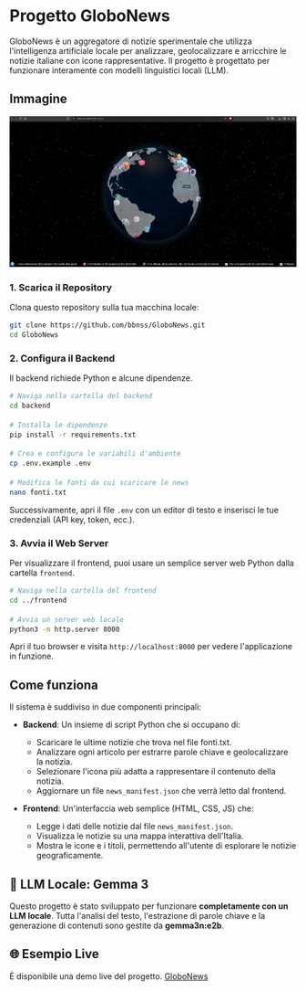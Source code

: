 # Progetto GloboNews 

GloboNews è un aggregatore di notizie sperimentale che utilizza l'intelligenza artificiale locale per analizzare, geolocalizzare e arricchire le notizie italiane con icone rappresentative. Il progetto è progettato per funzionare interamente con modelli linguistici locali (LLM).

## Immagine
<img src="public/GloboNews.png" alt="Descrizione dell'immagine" style="max-width: 100%; height: auto;"> 


### 1. Scarica il Repository

Clona questo repository sulla tua macchina locale:

```bash
git clone https://github.com/bbnss/GloboNews.git
cd GloboNews
```

### 2. Configura il Backend

Il backend richiede Python e alcune dipendenze.

```bash
# Naviga nella cartella del backend
cd backend

# Installa le dipendenze
pip install -r requirements.txt

# Crea e configura le variabili d'ambiente
cp .env.example .env

# Modifica le fonti da cui scaricare le news
nano fonti.txt
```

Successivamente, apri il file `.env` con un editor di testo e inserisci le tue credenziali (API key, token, ecc.).

### 3. Avvia il Web Server

Per visualizzare il frontend, puoi usare un semplice server web Python dalla cartella `frontend`.

```bash
# Naviga nella cartella del frontend
cd ../frontend

# Avvia un server web locale
python3 -m http.server 8000
```

Apri il tuo browser e visita `http://localhost:8000` per vedere l'applicazione in funzione.

## Come funziona

Il sistema è suddiviso in due componenti principali:

*   **Backend**: Un insieme di script Python che si occupano di:
    *   Scaricare le ultime notizie che trova nel file fonti.txt.
    *   Analizzare ogni articolo per estrarre parole chiave e geolocalizzare la notizia.
    *   Selezionare l'icona più adatta a rappresentare il contenuto della notizia.
    *   Aggiornare un file `news_manifest.json` che verrà letto dal frontend.

*   **Frontend**: Un'interfaccia web semplice (HTML, CSS, JS) che:
    *   Legge i dati delle notizie dal file `news_manifest.json`.
    *   Visualizza le notizie su una mappa interattiva dell'Italia.
    *   Mostra le icone e i titoli, permettendo all'utente di esplorare le notizie geograficamente.

## 🤖 LLM Locale: Gemma 3

Questo progetto è stato sviluppato per funzionare **completamente con un LLM locale**. Tutta l'analisi del testo, l'estrazione di parole chiave e la generazione di contenuti sono gestite da **gemma3n:e2b**.

## 🌐 Esempio Live

È disponibile una demo live del progetto.
[GloboNews](https://bbnss.github.io/GloboNews/)

